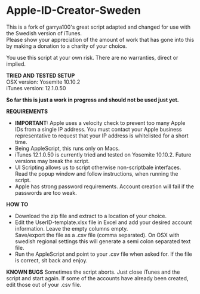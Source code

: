 Apple-ID-Creator-Sweden
==========================

This is a fork of garrya100's great script adapted and changed for use with the Swedish version of iTunes.<br />
Please show your appreciation of the amount of work that has gone into this by making a donation to a charity of your choice.

You use this script at your own risk. There are no warranties, direct or implied.

<strong>TRIED AND TESTED SETUP</strong><br />
OSX version: Yosemite 10.10.2<br />
iTunes version: 12.1.0.50

<strong>So far this is just a work in progress and should not be used just yet.</strong>

<strong>REQUIREMENTS</strong>
<ul>
<li><strong>IMPORTANT:</strong> Apple uses a velocity check to prevent too many Apple IDs from a single IP address. You must contact your Apple business representative to request that your IP address is whitelisted for a short time.</li>
<li>Being AppleScript, this runs only on Macs.</li>
<li>iTunes 12.1.0.50 is currently tried and tested on Yosemite 10.10.2. Future versions may break the script.</li>
<li>UI Scripting allows us to script otherwise non-scriptbale interfaces. Read the popup window and follow instructions, when running the script.</li>
<li>Apple has strong password requirements. Account creation will fail if the passwords are too weak.</li>
</ul>

<strong>HOW TO</strong>
<ul>
<li>Download the zip file and extract to a location of your choice.</li>
<li>Edit the UserID-template.xlsx file in Excel and add your desired account information. Leave the empty columns empty.</br>
Save/export the file as a .csv file (comma separated). On OSX with swedish regional settings this will generate a semi colon separated text file.</li>
<li>Run the AppleScript and point to your .csv file when asked for. If the file is correct, sit back and enjoy.</li>
</ul>

<strong>KNOWN BUGS</strong>
Sometimes the script aborts. Just close iTunes and the script and start again. If some of the accounts have already been created, edit those out of your .csv file.
